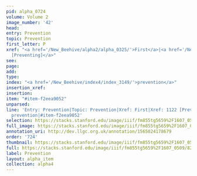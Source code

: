 ```yaml
---
pid: alpha_0724
volume: Volume 2
image_number: '42'
head: 
entry: Prevention
topic: Prevention
first_letter: P
xref: "<a href='/New_Beehive/alpha2/alpha_0325/'>First</a>|<a href='/New_Beehive/toc_vol2/toc2_218/'>1122
  [Preventing]</a>"
see: 
page: 
add: 
type: 
index: "<a href='/New_Beehive/index4/index_3149/'>prevention</a>"
insertion_xref: 
insertion: 
item: "#item-f2eea9052"
unparsed: 
line: 'Entry: Prevention|Topic: Prevention|Xref: First|Xref: 1122 [Preventing]|Index:
  prevention|#item-f2eea9052'
selection: https://stacks.stanford.edu/image/iiif/fm855tg5659%2F1607_0509/820,2498,2969,521/full/0/default.jpg
full_image: https://stacks.stanford.edu/image/iiif/fm855tg5659%2F1607_0509/full/full/0/default.jpg
annotation_uri: http://dev.llgc.org.uk/annotation/1565024178679
order: '724'
thumbnail: https://stacks.stanford.edu/image/iiif/fm855tg5659%2F1607_0509/820,2498,600,180/250,/0/default.jpg
full: https://stacks.stanford.edu/image/iiif/fm855tg5659%2F1607_0509/820,2498,2969,521/full/0/default.jpg
label: Prevention
layout: alpha_item
collection: alpha4
---
```

